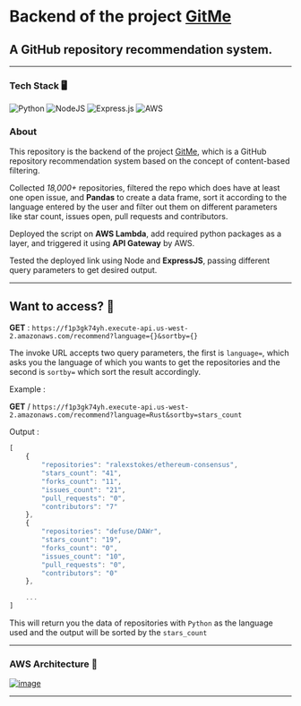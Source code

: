 
# Backend of the project [GitMe](https://github.com/Kingshuk3006/Gitme) 
## A GitHub repository recommendation system.

---
### Tech Stack 🖥️
![Python](https://img.shields.io/badge/python-3670A0?style=for-the-badge&logo=python&logoColor=ffdd54) ![NodeJS](https://img.shields.io/badge/node.js-6DA55F?style=for-the-badge&logo=node.js&logoColor=white) ![Express.js](https://img.shields.io/badge/express.js-%23404d59.svg?style=for-the-badge&logo=express&logoColor=%2361DAFB) ![AWS](https://img.shields.io/badge/AWS-%23FF9900.svg?style=for-the-badge&logo=amazon-aws&logoColor=white)

### About
This repository is the backend of the project [GitMe](https://github.com/Kingshuk3006/Gitme), which is a GitHub repository recommendation system based on the concept of content-based filtering.


Collected *18,000+* repositories, filtered the repo which does have at least one open issue, and **Pandas** to create a data frame, sort it according to the language entered by the user and filter out them on different parameters like star count, issues open, pull requests and contributors.


Deployed the script on **AWS Lambda**, add required python packages as a layer, and triggered it using **API Gateway** by AWS.


Tested the deployed link using Node and **ExpressJS**, passing different query parameters to get desired output.

---

## Want to access? 🧐

**GET** : `https://f1p3gk74yh.execute-api.us-west-2.amazonaws.com/recommend?language={}&sortby={}`



The invoke URL accepts two query parameters, the first is `language=`, which asks you the language of which you wants to get the repositories and the second is `sortby=` which sort the result accordingly.

Example :

**GET** / `https://f1p3gk74yh.execute-api.us-west-2.amazonaws.com/recommend?language=Rust&sortby=stars_count`

Output : 
```js
[
    {
        "repositories": "ralexstokes/ethereum-consensus",
        "stars_count": "41",
        "forks_count": "11",
        "issues_count": "21",
        "pull_requests": "0",
        "contributors": "7"
    },
    {
        "repositories": "defuse/DAWr",
        "stars_count": "19",
        "forks_count": "0",
        "issues_count": "10",
        "pull_requests": "0",
        "contributors": "0"
    },

    ...
]
```

This will return you the data of repositories with `Python` as the language used and the output will be sorted by the `stars_count`

---

### AWS Architecture 💫
[![image](https://www.linkpicture.com/q/awslambda.png)](https://www.linkpicture.com/view.php?img=LPic631dbf4c0917a1884256241)


---